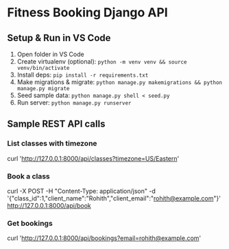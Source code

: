 # Fitness Booking Django API

## Setup & Run in VS Code
1. Open folder in VS Code
2. Create virtualenv (optional): `python -m venv venv && source venv/bin/activate`
3. Install deps: `pip install -r requirements.txt`
4. Make migrations & migrate: `python manage.py makemigrations && python manage.py migrate`
5. Seed sample data: `python manage.py shell < seed.py`
6. Run server: `python manage.py runserver`

## Sample REST API calls

### List classes with timezone
curl 'http://127.0.0.1:8000/api/classes?timezone=US/Eastern'

### Book a class
curl -X POST -H "Content-Type: application/json" -d '{"class_id":1,"client_name":"Rohith","client_email":"rohith@example.com"}' http://127.0.0.1:8000/api/book

### Get bookings
curl 'http://127.0.0.1:8000/api/bookings?email=rohith@example.com'